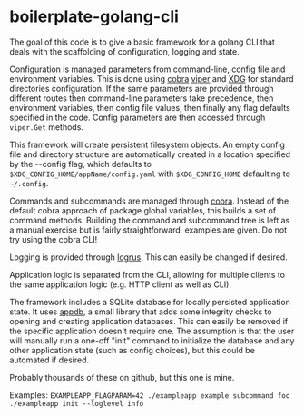 # boilerplate-golang-cli

The goal of this code is to give a basic framework for a golang CLI that deals with the scaffolding of configuration, logging and state.

Configuration is managed parameters from command-line, config file and environment variables. This is done using [cobra](https://github.com/spf13/cobra) [viper](https://github.com/spf13/viper) and [XDG](https://github.com/adrg/xdg) for standard directories configuration. If the same parameters are provided through different routes then command-line parameters take precedence, then environment variables, then config file values, then finally any flag defaults specified in the code. Config parameters are then accessed through `viper.Get` methods.

This framework will create persistent filesystem objects. An empty config file and directory structure are automatically created in a location specified by the --config flag, which defaults to `$XDG_CONFIG_HOME/appName/config.yaml` with `$XDG_CONFIG_HOME` defaulting to `~/.config`.

Commands and subcommands are managed through [cobra](https://github.com/spf13/cobra). Instead of the default cobra approach of package global variables, this builds a set of command methods. Building the command and subcommand tree is left as a manual exercise but is fairly straightforward, examples are given. Do not try using the cobra CLI!

Logging is provided through [logrus](https://github.com/sirupsen/logrus). This can easily be changed if desired.

Application logic is separated from the CLI, allowing for multiple clients to the same application logic (e.g. HTTP client as well as CLI).

The framework includes a SQLite database for locally persisted application state. It uses [appdb](https://github.com/AndrewMobbs/appdb), a small library that adds some integrity checks to opening and creating application databases. This can easily be removed if the specific application doesn't require one. The assumption is that the user will manually run a one-off "init" command to initialize the database and any other application state (such as config choices), but this could be automated if desired.

Probably thousands of these on github, but this one is mine.

Examples:
`EXAMPLEAPP_FLAGPARAM=42 ./exampleapp example subcommand foo`
`./exampleapp init --loglevel info`

